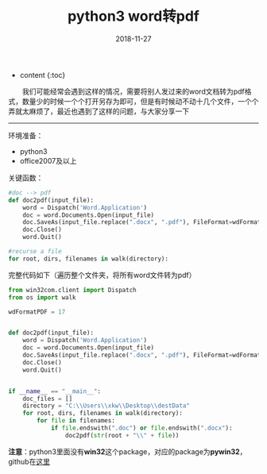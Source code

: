 ﻿---
layout: post
title:  "python3 word转pdf"
date:   2018-11-27
categories: Python
tag: 小技巧
---

* content
{:toc}


&emsp;&emsp;我们可能经常会遇到这样的情况，需要将别人发过来的word文档转为pdf格式，数量少的时候一个个打开另存为即可，但是有时候动不动十几个文件，一个个弄就太麻烦了，最近也遇到了这样的问题，与大家分享一下

---

环境准备：

- python3
- office2007及以上

关键函数：

```python
#doc --> pdf
def doc2pdf(input_file):
    word = Dispatch('Word.Application')
    doc = word.Documents.Open(input_file)
    doc.SaveAs(input_file.replace(".docx", ".pdf"), FileFormat=wdFormatPDF)
    doc.Close()
    word.Quit()
```

```python
#recurse a file
for root, dirs, filenames in walk(directory):
```

完整代码如下（遍历整个文件夹，将所有word文件转为pdf）

```python
from win32com.client import Dispatch
from os import walk

wdFormatPDF = 17


def doc2pdf(input_file):
    word = Dispatch('Word.Application')
    doc = word.Documents.Open(input_file)
    doc.SaveAs(input_file.replace(".docx", ".pdf"), FileFormat=wdFormatPDF)
    doc.Close()
    word.Quit()


if __name__ == "__main__":
    doc_files = []
    directory = "C:\\Users\\xkw\\Desktop\\destData"
    for root, dirs, filenames in walk(directory):
        for file in filenames:
            if file.endswith(".doc") or file.endswith(".docx"):
                doc2pdf(str(root + "\\" + file))

```

**注意**：python3里面没有**win32**这个package，对应的package为**pywin32**，github在[这里](https://github.com/mhammond/pywin32)
